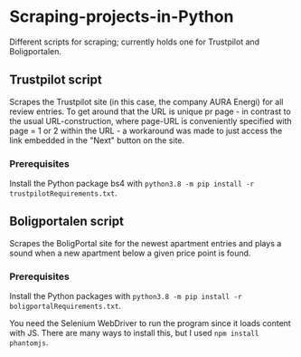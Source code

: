 # Scraping-projects-in-Python
Different scripts for scraping; currently holds one for Trustpilot and Boligportalen.

## Trustpilot script
Scrapes the Trustpilot site (in this case, the company AURA Energi) for all review entries. To get around that the URL is unique pr page - in contrast to the usual URL-construction, where page-URL is conveniently specified with page = 1 or 2 within the URL - a workaround was made to just access the link embedded in the "Next" button on the site.

### Prerequisites
Install the Python package bs4 with `python3.8 -m pip install -r trustpilotRequirements.txt`.

## Boligportalen script
Scrapes the BoligPortal site for the newest apartment entries and plays a sound when a new apartment below a given price point is found.

### Prerequisites 
Install the Python packages with `python3.8 -m pip install -r boligportalRequirements.txt`.

You need the Selenium WebDriver to run the program since it loads content with JS. There are many ways to install this, but I used `npm install phantomjs`. 
